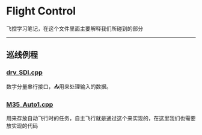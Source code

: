 # Flight Control
飞控学习笔记，在这个文件里面主要解释我们所碰到的部分

---

## 巡线例程

### [drv_SDI.cpp](./document/drv_SDI.md)

数字分量串行接口，:outbox_tray:用来处理输入的数据。

### [M35_Auto1.cpp](./document/M35_Auto1.md)

用来存放自动飞行时的任务，自主飞行就是通过这个来实现的，在这里我们也需要放实现的代码